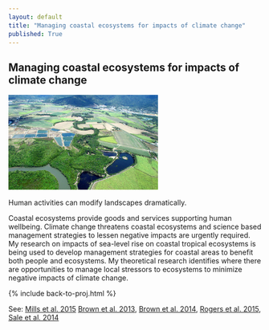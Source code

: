 ```yaml
---
layout: default
title: "Managing coastal ecosystems for impacts of climate change"
published: True  
---
```


## Managing coastal ecosystems for impacts of climate change  

<div class = "image_caption">
<img src ="/images/patchy_coastal_landscape.png" alt="coral reef" class="largeimage"/>
<p>
Human activities can modify landscapes dramatically.
</p>
</div>  

Coastal ecosystems provide goods and services supporting human wellbeing. Climate change threatens coastal ecosystems and science based management strategies to lessen negative impacts are urgently required. My research on impacts of sea-level rise on coastal tropical ecosystems is being used to develop management strategies for coastal areas to benefit both people and ecosystems. My theoretical research identifies where there are opportunities to manage local stressors to ecosystems to minimize negative impacts of climate change.

{% include back-to-proj.html %}


See: [Mills et al. 2015](http://onlinelibrary.wiley.com/doi/10.1111/conl.12213/full) [Brown et al. 2013](http://journals.plos.org/plosone/article?id=10.1371/journal.pone.0065765), [Brown et al. 2014](http://onlinelibrary.wiley.com/doi/10.1111/ddi.12159/full), [Rogers et al. 2015](http://onlinelibrary.wiley.com/doi/10.1111/gcb.12725/full), [Sale et al. 2014](http://www.sciencedirect.com/science/article/pii/S0025326X1400366X)
